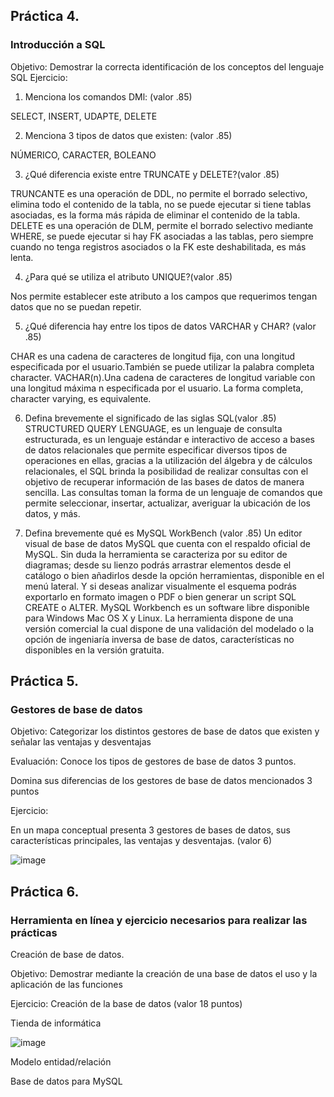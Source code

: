 ## Práctica 4.
### Introducción a SQL
Objetivo: Demostrar la correcta identificación de los conceptos del lenguaje SQL
Ejercicio:

1. Menciona los comandos DMl: (valor .85)

SELECT, INSERT, UDAPTE, DELETE

2. Menciona 3 tipos de datos que existen: (valor .85)

NÚMERICO, CARACTER, BOLEANO 

3. ¿Qué diferencia existe entre TRUNCATE y DELETE?(valor .85)

TRUNCANTE es una operación de DDL, no permite el borrado selectivo, elimina todo el contenido de la tabla, no se puede ejecutar si tiene tablas asociadas, es la forma más rápida de eliminar el contenido de la tabla.
DELETE es una operación de DLM, permite el borrado selectivo mediante WHERE, se puede ejecutar si hay FK asociadas a las tablas, pero siempre cuando no tenga registros asociados o la FK este deshabilitada, es más lenta.

4. ¿Para qué se utiliza el atributo UNIQUE?(valor .85)

Nos permite establecer este atributo a los campos que requerimos tengan datos que no se puedan repetir.

5. ¿Qué diferencia hay entre los tipos de datos VARCHAR y CHAR? (valor .85)

CHAR es una cadena de caracteres de longitud fija, con una longitud especificada por el usuario.También se puede utilizar la palabra completa character. VACHAR(n).Una cadena de caracteres de longitud variable con una longitud máxima n especificada por el usuario. La forma completa, character varying, es equivalente.


6. Defina brevemente el significado de las siglas SQL(valor .85)
STRUCTURED QUERY LENGUAGE, es un lenguaje de consulta estructurada, es un lenguaje estándar e interactivo de acceso a bases de datos relacionales que permite especificar diversos tipos de operaciones en ellas, gracias a la utilización del álgebra y de cálculos relacionales, el SQL brinda la posibilidad de realizar consultas con el objetivo de recuperar información de las bases de datos de manera sencilla. Las consultas toman la forma de un lenguaje de comandos que permite seleccionar, insertar, actualizar, averiguar la ubicación de los datos, y más.


7. Defina brevemente qué es MySQL WorkBench (valor .85)
Un editor visual de base de datos MySQL que cuenta con el respaldo oficial de MySQL. Sin duda la herramienta se caracteriza por su editor de diagramas; desde su lienzo podrás arrastrar elementos desde el catálogo o bien añadirlos desde la opción herramientas, disponible en el menú lateral. Y si deseas analizar visualmente el esquema podrás exportarlo en formato imagen o PDF o bien generar un script SQL CREATE o ALTER. MySQL Workbench es un software libre disponible para Windows Mac OS X y Linux. La herramienta dispone de una versión comercial la cual dispone de una validación del modelado o la opción de ingeniaría inversa de base de datos, características no disponibles en la versión gratuita.

## Práctica 5.
### Gestores de base de datos

Objetivo: Categorizar los distintos gestores de base de datos que existen y señalar las
ventajas y desventajas

Evaluación: Conoce los tipos de gestores de base de datos 3 puntos.

Domina sus diferencias de los gestores de base de datos mencionados 3 puntos

Ejercicio:

En un mapa conceptual presenta 3 gestores de bases de datos, sus características
principales, las ventajas y desventajas. (valor 6)

![image](https://user-images.githubusercontent.com/91554777/170415427-e2b7321b-a97f-43b0-ac24-6e506c307e6b.png)

## Práctica 6.
### Herramienta en línea y ejercicio necesarios para realizar las prácticas

Creación de base de datos.

Objetivo: Demostrar mediante la creación de una base de datos el uso y la aplicación de
las funciones

Ejercicio: Creación de la base de datos (valor 18 puntos)

Tienda de informática

![image](https://user-images.githubusercontent.com/91554777/170415101-717bca19-3644-46a9-8a57-8d5940c5d283.png)




Modelo entidad/relación




Base de datos para MySQL

